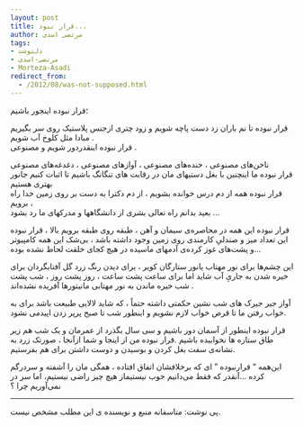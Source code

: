 ```yaml
---
layout: post
title: قرار نبود...
author: مرتضی اسدی
tags:
- دلنوشت
- مرتضی-اسدی
- Morteza-Asadi
redirect_from:
  - /2012/08/was-not-supposed.html
---
```

قرار نبوده اینجور باشیم‎؛  
  
قرار نبوده تا نم باران زد دست‌ پاچه شویم و زود چتری ازجنس پلاستیک روی سر‌ بگیریم مبادا مثل کلوخ آب شویم .  
قرار نبوده اینقدردور شویم و مصنوعی .  



ناخن‌های مصنوعی ، خنده‌های مصنوعی ، آواز‌های مصنوعی ، دغدغه‌های مصنوعی  
قرار نبوده ما اینچنین با بغل دستیهای‌ مان در رقابت‌ های تنگانگ باشیم تا اثبات کنیم جانور بهتری هستیم  
قرار نبوده همه از دم درس خوانده‌ بشویم ، از دم دکترا به دست بر روی زمین خدا راه برویم ،  
بعید بدانم راه تعالی بشری از دانشگاهها و مدرکهای ما رد بشود ...  
  
قرار نبوده این‌ همه در محاصره‌ی سیمان و آهن ، طبقه روی طبقه برویم بالا ، قرار نبوده این تعداد میز و صندلی‌ِ کارمندی روی زمین وجود داشته باشد ،‌ بی‌شک این همه کامپیوتر و پشت‌های غوز کرده‌‌ی آدمهای ماسیده در هیچ کجای خلقت لحاظ نشده بوده...  
  
این چشم‌ها برای نور مهتاب یانور ستارگان کویر ،‌ برای دیدن رنگ زرد گل آفتابگردان برای خیره شدن به جاریِ آب شاید اما برای ساعت پشت ساعت ، روز پشت روز ، شب پشت شب خیره ماندن به نور مهتابی مانیتورها آفریده نشده‌اند .  
  
آواز جیر جیرک‌ های شب‌ نشین حکمتی داشته حتماً ، که شاید لالایی طبیعت باشد برای به خواب رفتن‌ ما تا قرص خواب‌ لازم نشویم و اینطور شب تا صبح پرپر زدن اپیدمی نشود.  
  
قرار نبوده اینطور از آسمان دور باشیم و سی‌ سال بگذرد از عمر‌مان و یک شب هم زیر طاق ستاره‌ ها نخوابیده باشیم .قرار نبوده من از اینجا و شما ازآنجا ، صورتک زرد به نشانه‌ی سفت بغل کردن و بوسیدن و دوست داشتن برای هم بفرستیم.  
  
این‌همه “ قرارنبوده ”‌ ای که برخلافشان اتفاق افتاده ، همگی‌ مان را آشفته‌ و سردرگم کرده …آنقدر که فقط می‌دانیم خوب نیستیماز هیچ چیز راضی نیستیم، اما سر در نمی‌آوریم چرا ؟  
  

* * *
پی نوشت: متاسفانه منبع و نویسنده ی این مطلب مشخص نیست.